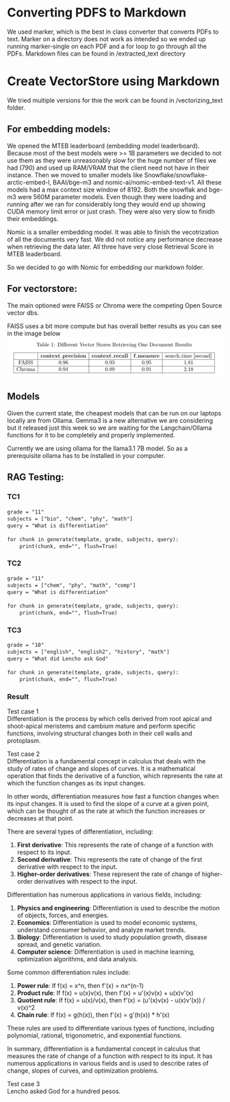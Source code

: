 # Converting PDFS to Markdown

We used marker, which is the best in class converter that converts PDFs to text. Marker on a directory does not work as intended so we ended up running marker-single on each PDF and a for loop to go through all the PDFs. Markdown files can be found in /extracted_text directory

# Create VectorStore using Markdown

We tried multiple versions for thie the work can be found in /vectorizing_text folder.

## For embedding models:
We opened the MTEB leaderboard (embedding model leaderboard). Because most of the best models were >= 1B parameters we decided to not use them as they were unreasonably slow for the huge number of files we had (790) and used up RAM/VRAM that the client need not have in their instance. 
Then we moved to smaller models like Snowflake/snowflake-arctic-embed-l, BAAI/bge-m3 and nomic-ai/nomic-embed-text-v1. All these models had a max context size window of 8192. Both the snowflak and bge-m3 were 560M parameter models. Even though they were loading and running after we ran for considerably long they would end up showing CUDA memory limit error or just crash. They were also very slow to finidh their embeddings.

Nomic is a smaller embedding model. It was able to finish the vecotrization of all the documents very fast. We did not notice any performance decrease when retrieving the data later. All three have very close Retrieval Score in MTEB leaderboard.

So we decided to go with Nomic for embedding our markdown folder.

## For vectorstore:
The main optioned were FAISS or Chroma  were the competing Open Source vector dbs.

FAISS uses a bit more compute but has overall better results as you can see in the image below
![alt text](image.png) 

## Models

Given the current state, the cheapest models that can be run on our laptops locally are from Ollama. Gemma3 is a new alternative we are considering but it released just this week so we are waiting for the Langchain/Ollama functions for it to be completely and properly implemented.

Currently we are using ollama for the llama3.1 7B model. So as a prerequisite ollama has to be installed in your computer.

## RAG Testing:

### TC1
    grade = "11"
    subjects = ["bio", "chem", "phy", "math"]
    query = "What is differentiation"

    for chunk in generate(template, grade, subjects, query):
        print(chunk, end="", flush=True)

### TC2
    grade = "11"
    subjects = ["chem", "phy", "math", "comp"]
    query = "What is differentiation"

    for chunk in generate(template, grade, subjects, query):
        print(chunk, end="", flush=True)

### TC3
    grade = "10"
    subjects = ["english", "english2", "history", "math"]
    query = "What did Lencho ask God"

    for chunk in generate(template, grade, subjects, query):
        print(chunk, end="", flush=True)

### Result
Test case 1 <br>
Differentiation is the process by which cells derived from root apical and shoot-apical meristems and cambium mature and perform specific functions, involving structural changes both in their cell walls and protoplasm.

Test case 2 <br>
Differentiation is a fundamental concept in calculus that deals with the study of rates of change and slopes of curves. It is a mathematical operation that finds the derivative of a function, which represents the rate at which the function changes as its input changes.

In other words, differentiation measures how fast a function changes when its input changes. It is used to find the slope of a curve at a given point, which can be thought of as the rate at which the function increases or decreases at that point.

There are several types of differentiation, including:

1. **First derivative**: This represents the rate of change of a function with respect to its input.
2. **Second derivative**: This represents the rate of change of the first derivative with respect to the input.
3. **Higher-order derivatives**: These represent the rate of change of higher-order derivatives with respect to the input.

Differentiation has numerous applications in various fields, including:

1. **Physics and engineering**: Differentiation is used to describe the motion of objects, forces, and energies.
2. **Economics**: Differentiation is used to model economic systems, understand consumer behavior, and analyze market trends.
3. **Biology**: Differentiation is used to study population growth, disease spread, and genetic variation.
4. **Computer science**: Differentiation is used in machine learning, optimization algorithms, and data analysis.

Some common differentiation rules include:

1. **Power rule**: If f(x) = x^n, then f'(x) = nx^(n-1)
2. **Product rule**: If f(x) = u(x)v(x), then f'(x) = u'(x)v(x) + u(x)v'(x)
3. **Quotient rule**: If f(x) = u(x)/v(x), then f'(x) = (u'(x)v(x) - u(x)v'(x)) / v(x)^2
4. **Chain rule**: If f(x) = g(h(x)), then f'(x) = g'(h(x)) \* h'(x)

These rules are used to differentiate various types of functions, including polynomial, rational, trigonometric, and exponential functions.

In summary, differentiation is a fundamental concept in calculus that measures the rate of change of a function with respect to its input. It has numerous applications in various fields and is used to describe rates of change, slopes of curves, and optimization problems.

Test case 3 <br>
Lencho asked God for a hundred pesos.